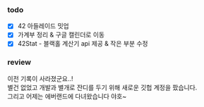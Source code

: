 ### todo
- [x] 42 아들레이드 밋업
- [x] 가계부 정리 & 구글 캘린더로 이동
- [x] 42Stat - 블랙홀 계산기 api 제공 & 작은 부분 수정

### review
이전 기록이 사라졌군요..!<br>
별건 없었고 개발과 별개로 잔디를 두기 위해 새로운 깃헙 계정을 팠습니다.<br>
그리고 어제는 에버랜드에 다녀왔습니다 야호~<br>
